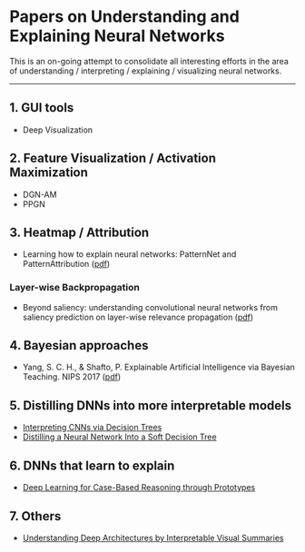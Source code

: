 # Papers on Understanding and Explaining Neural Networks

This is an on-going attempt to consolidate all interesting efforts in the area of understanding / interpreting / explaining / visualizing neural networks.

---------------------------------------

## 1. GUI tools

* Deep Visualization 

## 2. Feature Visualization / Activation Maximization
* DGN-AM
* PPGN

## 3. Heatmap / Attribution

* Learning how to explain neural networks: PatternNet and PatternAttribution ([pdf](https://arxiv.org/abs/1705.05598))

### Layer-wise Backpropagation
* Beyond saliency: understanding convolutional neural networks from saliency prediction on layer-wise relevance propagation ([pdf](https://arxiv.org/abs/1712.08268))

## 4. Bayesian approaches

* Yang, S. C. H., & Shafto, P. Explainable Artificial Intelligence via Bayesian Teaching. NIPS 2017 ([pdf](http://shaftolab.com/assets/papers/yangShafto_NIPS_2017_machine_teaching.pdf))

## 5. Distilling DNNs into more interpretable models
* [Interpreting CNNs via Decision Trees](https://arxiv.org/abs/1802.00121)
* [Distilling a Neural Network Into a Soft Decision Tree](https://arxiv.org/abs/1711.09784)

## 6. DNNs that learn to explain
* [Deep Learning for Case-Based Reasoning through Prototypes](https://arxiv.org/pdf/1710.04806.pdf)

## 7. Others
* [Understanding Deep Architectures by Interpretable Visual Summaries](https://arxiv.org/pdf/1801.09103.pdf)
